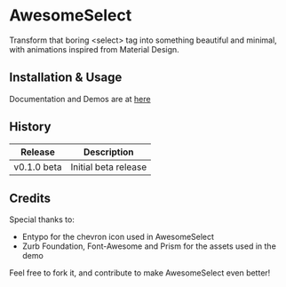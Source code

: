 # AwesomeSelect

Transform that boring &lt;select&gt; tag into something beautiful and minimal, with animations inspired from Material Design.

## Installation & Usage

Documentation and Demos are at [here](https://prevwong.github.io/awesome-select/)

## History

Release | Description
------------ | -------------
v0.1.0 beta | Initial beta release

## Credits

Special thanks to:
- Entypo for the chevron icon used in AwesomeSelect
- Zurb Foundation, Font-Awesome and Prism for the assets used in the demo


Feel free to fork it, and contribute to make AwesomeSelect even better!
